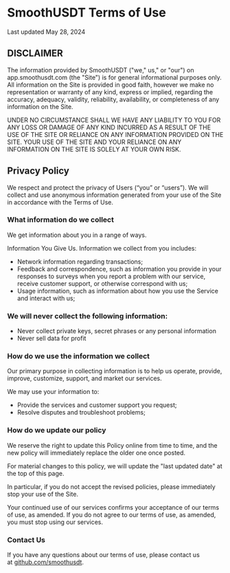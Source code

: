 # SmoothUSDT Terms of Use

Last updated May 28, 2024

## DISCLAIMER

The information provided by SmoothUSDT ("we," us," or "our") on app.smoothusdt.com (the "Site") is for general informational purposes only. All information on the Site is provided in good faith, however we make no representation or warranty of any kind, express or implied, regarding the accuracy, adequacy, validity, reliability, availability, or completeness of any information on the
Site.

UNDER NO CIRCUMSTANCE SHALL WE HAVE ANY LIABILITY TO YOU FOR ANY LOSS OR DAMAGE OF ANY KIND INCURRED AS A RESULT OF THE USE OF THE SITE OR RELIANCE ON ANY INFORMATION PROVIDED ON THE SITE. YOUR USE OF THE SITE AND YOUR RELIANCE ON ANY INFORMATION ON THE SITE IS SOLELY AT YOUR OWN RISK.

## Privacy Policy

We respect and protect the privacy of Users (“you” or “users”). We will collect and use anonymous information generated from your use of the Site in accordance with the Terms of Use.

### What information do we collect

We get information about you in a range of ways.

Information You Give Us. Information we collect from you includes:

- Network information regarding transactions;
- Feedback and correspondence, such as information you provide in your responses to surveys when you report a problem with our service, receive customer support, or otherwise correspond with us;
- Usage information, such as information about how you use the Service and interact with us;

### We will never collect the following information:

- Never collect private keys, secret phrases or any personal information
- Never sell data for profit

### How do we use the information we collect

Our primary purpose in collecting information is to help us operate, provide, improve, customize, support, and market our services.

We may use your information to:

- Provide the services and customer support you request;
- Resolve disputes and troubleshoot problems;

### How do we update our policy

We reserve the right to update this Policy online from time to time, and the new policy will immediately replace the older one once posted.

For material changes to this policy, we will update the "last updated date" at the top of this page.

In particular, if you do not accept the revised policies, please immediately stop your use of the Site.

Your continued use of our services confirms your acceptance of our terms of use, as amended. If you do not agree to our terms of use, as amended, you must stop using our services.

### Contact Us

If you have any questions about our terms of use, please contact us at [github.com/smoothusdt](https://github.com/smoothusdt).
